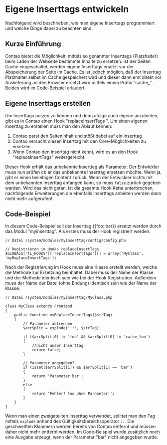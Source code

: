 # Eigene Inserttags entwickeln

Nachfolgend wird beschrieben, wie man eigene Inserttags programmiert und
welche Dinge dabei zu beachten sind.


## Kurze Einführung 

Contao bietet die Möglichkeit, mittels so genannter Inserttags (Platzhalter)
beim Laden der Webseite bestimmte Inhalte zu ersetzen. Ist der Seiten Cache
eingeschaltet, werden eigene Inserttags ersetzt vor der Abspeicherung der
Seite im Cache.  Es ist jedoch möglich, daß der Inserttag Platzhalter selbst
im Cache  gespeichert wird und dieser dann erst direkt vor Auslieferung an den
Browser ersetzt wird mittels einem Präfix "cache_".   
Beides wird im Code-Beispiel erläutert.


## Eigene Inserttags erstellen  

Um Inserttags nutzen zu können und demzufolge auch eigene anzubieten, gibt es
in Contao einen Hook "replaceInsertTags ". Um einen eigenen Inserttag zu
erstellen muss man den Ablauf kennen:

1. Contao parst den Seiteninhalt und stößt dabei auf ein Inserttag
2. Contao versucht diesen Inserttag mit den Core-Möglichkeiten zu ersetzen
3. Wenn Contao den Inserttag nicht kennt, wird es an den Hook
    "replaceInsertTags" weitergereicht.

Dieser Hook erhält das unbekannte Inserttag als Parameter. Der Entwickler
muss nun prüfen ob er das unbekannte Inserttag ersetzen möchte. Wenn ja, gibt
er einen beliebigen Content zurück. Wenn der Entwickler nichts mit dem
unbekannten Inserttag anfangen kann, so muss `false` zurück gegeben werden.
Wird das nicht getan, ist die gesamte Hook Kette unterbrochen, nachfolgende
Erweiterungen die ebenfalls Inserttags anbieten werden dann nicht mehr
aufgerufen!


## Code-Beispiel

In diesem Code-Beispiel soll der Inserttag {{foo::bar}} ersetzt werden durch
das Modul "myinserttag". Als erstes muss der Hook registriert werden.

``` {.php}
// Datei /system/modules/myinserttag/config/config.php
 
// Registrieren im Hooks replaceInsertTags
$GLOBALS['TL_HOOKS']['replaceInsertTags'][] = array('MyClass', 'myReplaceInsertTags');
```

Nach der Registrierung im Hook muss eine Klasse erstellt werden, welche die
Methode zur Ersetzung beinhaltet. Dabei muss der Name der Klasse und der
Methode identisch sein wie bei der Hook Registration. Außerdem muss der Name
der Datei (ohne Endung) identisch sein wie der Name der Klasse.

``` {.php}
// Datei /system/modules/myinserttag/MyClass.php
 
class MyClass extends Frontend
{
    public function myReplaceInsertTags($strTag)
    {
        // Parameter abtrennen
        $arrSplit = explode('::', $strTag);
 
        if ($arrSplit[0] != 'foo' && $arrSplit[0] != 'cache_foo')
        {
            //nicht unser Inserttag
            return false;
        }
        
        // Parameter angegeben?
        if (isset($arrSplit[1]) && $arrSplit[1] == 'bar')
        {
            return 'Parameter bar';
        }
        else
        {
            return 'Fehler! foo ohne Parameter!';
        }
    }
}
```

Wenn man einen zweigeteilten Inserttag verwendet, splittet man den Tag mittels
`explode` anhand des Gültigkeitsbereichsoperator  `::`. Die geschweiften
Klammern werden bereits von Contao entfernt und müssen daher nicht mehr
entfernt werden. Im Code-Beispiel wurde zusätzlich noch eine Ausgabe
erzeugt, wenn der Parameter "bar" nicht angegeben wurde.
